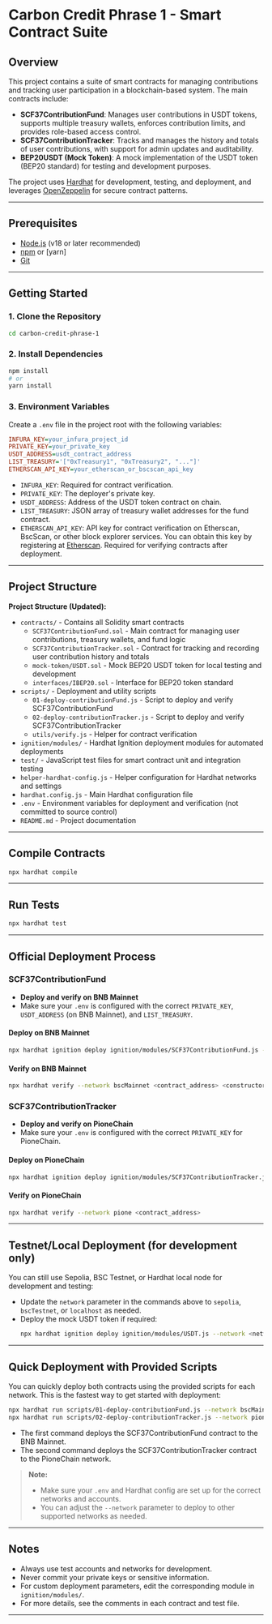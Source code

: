 # Carbon Credit Phrase 1 - Smart Contract Suite

## Overview

This project contains a suite of smart contracts for managing contributions and tracking user participation in a blockchain-based system. The main contracts include:
- **SCF37ContributionFund**: Manages user contributions in USDT tokens, supports multiple treasury wallets, enforces contribution limits, and provides role-based access control.
- **SCF37ContributionTracker**: Tracks and manages the history and totals of user contributions, with support for admin updates and auditability.
- **BEP20USDT (Mock Token)**: A mock implementation of the USDT token (BEP20 standard) for testing and development purposes.

The project uses [Hardhat](https://hardhat.org/) for development, testing, and deployment, and leverages [OpenZeppelin](https://openzeppelin.com/contracts/) for secure contract patterns.

---

## Prerequisites

- [Node.js](https://nodejs.org/) (v18 or later recommended)
- [npm](https://www.npmjs.com/) or [yarn]
- [Git](https://git-scm.com/)

---

## Getting Started

### 1. Clone the Repository
```bash
cd carbon-credit-phrase-1
```

### 2. Install Dependencies
```bash
npm install
# or
yarn install
```

### 3. Environment Variables
Create a `.env` file in the project root with the following variables:
```ini
INFURA_KEY=your_infura_project_id
PRIVATE_KEY=your_private_key
USDT_ADDRESS=usdt_contract_address
LIST_TREASURY='["0xTreasury1", "0xTreasury2", "..."]'
ETHERSCAN_API_KEY=your_etherscan_or_bscscan_api_key
```
- `INFURA_KEY`: Required for contract verification.
- `PRIVATE_KEY`: The deployer's private key.
- `USDT_ADDRESS`: Address of the USDT token contract on chain.
- `LIST_TREASURY`: JSON array of treasury wallet addresses for the fund contract.
- `ETHERSCAN_API_KEY`: API key for contract verification on Etherscan, BscScan, or other block explorer services. You can obtain this key by registering at [Etherscan](https://etherscan.io/myapikey). Required for verifying contracts after deployment.

---

## Project Structure

**Project Structure (Updated):**

- `contracts/` - Contains all Solidity smart contracts
  - `SCF37ContributionFund.sol` - Main contract for managing user contributions, treasury wallets, and fund logic
  - `SCF37ContributionTracker.sol` - Contract for tracking and recording user contribution history and totals
  - `mock-token/USDT.sol` - Mock BEP20 USDT token for local testing and development
  - `interfaces/IBEP20.sol` - Interface for BEP20 token standard
- `scripts/` - Deployment and utility scripts
  - `01-deploy-contributionFund.js` - Script to deploy and verify SCF37ContributionFund
  - `02-deploy-contributionTracker.js` - Script to deploy and verify SCF37ContributionTracker
  - `utils/verify.js` - Helper for contract verification
- `ignition/modules/` - Hardhat Ignition deployment modules for automated deployments
- `test/` - JavaScript test files for smart contract unit and integration testing
- `helper-hardhat-config.js` - Helper configuration for Hardhat networks and settings
- `hardhat.config.js` - Main Hardhat configuration file
- `.env` - Environment variables for deployment and verification (not committed to source control)
- `README.md` - Project documentation

---

## Compile Contracts

```bash
npx hardhat compile
```

---

## Run Tests

```bash
npx hardhat test
```

---

## Official Deployment Process

### SCF37ContributionFund
- **Deploy and verify on BNB Mainnet**
- Make sure your `.env` is configured with the correct `PRIVATE_KEY`, `USDT_ADDRESS` (on BNB Mainnet), and `LIST_TREASURY`.

#### Deploy on BNB Mainnet
```bash
npx hardhat ignition deploy ignition/modules/SCF37ContributionFund.js --network bscMainnet
```

#### Verify on BNB Mainnet
```bash
npx hardhat verify --network bscMainnet <contract_address> <constructor_args>
```

### SCF37ContributionTracker
- **Deploy and verify on PioneChain**
- Make sure your `.env` is configured with the correct `PRIVATE_KEY` for PioneChain.

#### Deploy on PioneChain
```bash
npx hardhat ignition deploy ignition/modules/SCF37ContributionTracker.js --network pione
```

#### Verify on PioneChain
```bash
npx hardhat verify --network pione <contract_address>
```

---

## Testnet/Local Deployment (for development only)

You can still use Sepolia, BSC Testnet, or Hardhat local node for development and testing:

- Update the `network` parameter in the commands above to `sepolia`, `bscTestnet`, or `localhost` as needed.
- Deploy the mock USDT token if required:
  ```bash
  npx hardhat ignition deploy ignition/modules/USDT.js --network <network>
  ```

---

## Quick Deployment with Provided Scripts

You can quickly deploy both contracts using the provided scripts for each network. This is the fastest way to get started with deployment:

```bash
npx hardhat run scripts/01-deploy-contributionFund.js --network bscMainnet
npx hardhat run scripts/02-deploy-contributionTracker.js --network pione
```

- The first command deploys the SCF37ContributionFund contract to the BNB Mainnet.
- The second command deploys the SCF37ContributionTracker contract to the PioneChain network.

> **Note:**
> - Make sure your `.env` and Hardhat config are set up for the correct networks and accounts.
> - You can adjust the `--network` parameter to deploy to other supported networks as needed.

---

## Notes
- Always use test accounts and networks for development.
- Never commit your private keys or sensitive information.
- For custom deployment parameters, edit the corresponding module in `ignition/modules/`.
- For more details, see the comments in each contract and test file.

---